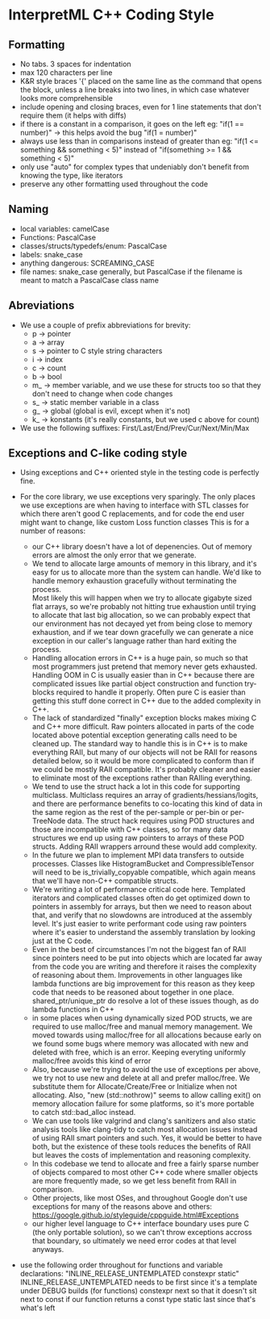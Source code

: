 # InterpretML C++ Coding Style

## Formatting

- No tabs. 3 spaces for indentation
- max 120 characters per line
- K&R style braces '{' placed on the same line as the command that opens the block, unless a line
  breaks into two lines, in which case whatever looks more comprehensible
- include opening and closing braces, even for 1 line statements that don't require them (it helps with diffs)
- if there is a constant in a comparison, it goes on the left 
  eg: "if(1 == number)" -> this helps avoid the bug "if(1 = number)"
- always use less than in comparisons instead of greater than
  eg: "if(1 <= something && something < 5)" instead of "if(something >= 1 && something < 5)"
- only use "auto" for complex types that undeniably don't benefit from knowing the type, like iterators
- preserve any other formatting used throughout the code

## Naming

- local variables: camelCase
- Functions: PascalCase
- classes/structs/typedefs/enum: PascalCase
- labels: snake_case
- anything dangerous: SCREAMING_CASE
- file names: snake_case generally, but PascalCase if the filename is meant to match a PascalCase class name

## Abreviations

- We use a couple of prefix abbreviations for brevity:
  - p -> pointer
  - a -> array
  - s -> pointer to C style string characters
  - i -> index
  - c -> count
  - b -> bool
  - m_ -> member variable, and we use these for structs too so that they don't need to change when code changes
  - s_ -> static member variable in a class
  - g_ -> global (global is evil, except when it's not)
  - k_ -> konstants (it's really constants, but we used c above for count)
- We use the following suffixes: First/Last/End/Prev/Cur/Next/Min/Max

## Exceptions and C-like coding style

- Using exceptions and C++ oriented style in the testing code is perfectly fine.
- For the core library, we use exceptions very sparingly. The only places we use exceptions are when
  having to interface with STL classes for which there aren't good C replacements, and for code the end user might
  want to change, like custom Loss function classes
  This is for a number of reasons:
    - our C++ library doesn't have a lot of depenencies.  Out of memory errors are almost the only error that
      we generate.
    - We tend to allocate large amounts of memory in this library, and it's easy for us to allocate more than the
      system can handle.  We'd like to handle memory exhaustion gracefully without terminating the process.  
      Most likely this will happen when we try to allocate gigabyte sized flat arrays, so we're probably
      not hitting true exhaustion until trying to allocate that last big allocation, so we can probably expect 
      that our environment has not decayed yet from being close to memory exhaustion, and if we tear down 
      gracefully we can generate a nice exception in our caller's language rather than hard exiting the process.
    - Handling allocation errors in C++ is a huge pain, so much so that most programmers just pretend that memory
      never gets exhausted.  Handling OOM in C is usually easier than in C++ because there are complicated issues
      like partial object construction and function try-blocks required to handle it properly.  Often pure C is
      easier than getting this stuff done correct in C++ due to the added complexity in C++.
    - The lack of standardized "finally" exception blocks makes mixing C and C++ more difficult. Raw pointers
      allocated in parts of the code located above potential exception generating calls need to be cleaned up.
      The standard way to handle this is in C++ is to make everything RAII, but many of our objects will not be RAII
      for reasons detailed below, so it would be more complicated to conform than if we could be mostly RAII 
      compatible.  It's probably cleaner and easier to eliminate most of the exceptions rather than RAIIing everything.
    - We tend to use the struct hack a lot in this code for supporting multiclass.  Multiclass requires an array
      of gradients/hessians/logits, and there are performance benefits to co-locating this kind of data in the same 
      region as the rest of the per-sample or per-bin or per-TreeNode data.  The struct hack requires using POD
      structures and those are incompatible with C++ classes, so for many data structures we end up using
      raw pointers to arrays of these POD structs.  Adding RAII wrappers arround these would add complexity.
    - In the future we plan to implement MPI data transfers to outside processes.  Classes like HistogramBucket
      and CompressibleTensor will need to be is_trivially_copyable compatible, which again means that we'll have
      non-C++ compatible structs.
    - We're writing a lot of performance critical code here. Templated iterators and complicated classes often
      do get optimized down to pointers in assembly for arrays, but then we need to reason about that, and verify 
      that no slowdowns are introduced at the assembly level.  It's just easier to write performant code using raw
      pointers where it's easier to understand the assembly translation by looking just at the C code.
    - Even in the best of circumstances I'm not the biggest fan of RAII since pointers need to be put
      into objects which are located far away from the code you are writing and therefore it raises the complexity
      of reasoning about them. Improvements in other languages like lambda functions are big improvement for this 
      reason as they keep code that needs to be reasoned about together in one place.  shared_ptr/unique_ptr 
      do resolve a lot of these issues though, as do lambda functions in C++
    - in some places when using dynamically sized POD structs, we are required to use malloc/free and manual memory
      management.  We moved towards using malloc/free for all allocations because early on we found some bugs where
      memory was allocated with new and deleted with free, which is an error.  Keeping everyting uniformly 
      malloc/free avoids this kind of error
    - Also, because we're trying to avoid the use of exceptions per above, we try not to use new and delete at all
      and prefer malloc/free.  We substitute them for Allocate/Create/Free or Initialize when not allocating.  Also,
      "new (std::nothrow)" seems to allow calling exit() on memory allocation failure for some platforms, so it's
      more portable to catch std::bad_alloc instead.
    - We can use tools like valgrind and clang's sanitizers and also static analysis tools like clang-tidy to 
      catch most allocation issues instead of using RAII smart pointers and such.  Yes, it would be better to 
      have both, but the existence of these tools reduces the benefits of RAII but leaves the costs of 
      implementation and reasoning complexity.
    - In this codebase we tend to allocate and free a fairly sparse number of objects compared to most other C++
      code where smaller objects are more frequently made, so we get less benefit from RAII in comparison.
    - Other projects, like most OSes, and throughout Google don't use exceptions for many of the reasons above
      and others: https://google.github.io/styleguide/cppguide.html#Exceptions
    - our higher level language to C++ interface boundary uses pure C (the only portable solution), so we can't 
      throw exceptions accross that boundary, so ultimately we need error codes at that level anyways.

- use the following order throughout for functions and variable declarations: 
  "INLINE_RELEASE_UNTEMPLATED constexpr static"
  INLINE_RELEASE_UNTEMPLATED needs to be first since it's a template under DEBUG builds (for functions)
  constexpr next so that it doesn't sit next to const if our function returns a const type
  static last since that's what's left

